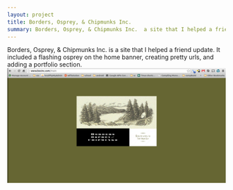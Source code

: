 ```yaml
---
layout: project
title: Borders, Osprey, & Chipmunks Inc.
summary: Borders, Osprey, & Chipmunks Inc.  a site that I helped a friend update.
---
```


Borders, Osprey, & Chipmunks Inc. is a site that I helped a friend update. It included a flashing osprey on the home banner, creating pretty urls, and adding a portfolio section. <br />
<img src="/images/BOCINCHome.png" />
